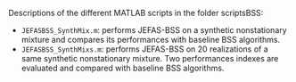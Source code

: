 Descriptions of the different MATLAB scripts in the folder scriptsBSS:
- `JEFASBSS_SynthMix.m`: performs JEFAS-BSS on a synthetic nonstationary mixture and compares its performances with baseline BSS algorithms.
- `JEFASBSS_SynthMixs.m`: performs JEFAS-BSS on 20 realizations of a same synthetic nonstationary mixture. Two performances indexes are evaluated and compared with baseline BSS algorithms.
